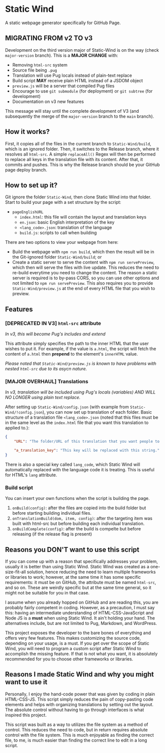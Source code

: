 # Static Wind
A static webpage generator specifically for GitHub Page.

## MIGRATING FROM v2 TO v3
Development on the third version major of Static-Wind is on the way (check `major-version` branch). This is a **MAJOR CHANGE** with:
- Removing `html-src` system
- Source file being `.pug`
- Translation will use Pug locals instead of plain-text replace
- Build script **MAY** receive plain HTML instead of a JSDOM object
- `preview.js` will be a server that compiled Pug files
- Encourage to use `git submodule` (for deployment) or `git subtree` (for development)
- Documentation on v3 new features

This message will stay until the complete development of V3 (and subsequently the merge of the `major-version` branch to the `main` branch).

## How it works?
First, it copies all of the files in the current branch to `Static-Wind/build`, which is an ignored folder. Then, it switches to the Release branch, where it resolves all `html-src`. A simple `replaceAll()` Regex will then be performed to replace all keys in the translation file with its content. After that, it commits and pushes. This is why the Release branch should be your GitHub page deploy branch.

## How to set up it?
Git ignore the folder `Static-Wind`, then clone Static Wind into that folder. Start to build your page with a set structure by the script:
- `pageEnglishURL`
    - `index.html`: this file will contain the layout and translation keys
    - `en.json`: basic English interpretation of the key
    - `<lang_code>.json`: translation of the language
    - `build.js`: scripts to call when building

There are two options to view your webpage from here:
- Build the webpage with `npm run build`, which then the result will be in the Git-ignored folder `Static-Wind/build`; or
- Create a static server to serve the content with `npm run servePreview`, which then will serve the files with live update. This reduces the need to re-build everytime you need to change the content. The reason a static server is required is to by-pass CORS, so you can use other options and not limited to `npm run servePreview`. This also requires you to provide `Static-Wind/preview.js` at the end of every HTML file that you wish to preview.

## Features
### **[DEPRECATED IN V3]** `html-src` attribute
*In v3, this will become Pug's includes and extend*

This attribute simply specifies the path to the inner HTML that the user wishes to put it. For example, if the value is `a.html`, the script will fetch the content of `a.html` then **prepend** to the element's `innerHTML` value.

*Please noted that `Static-Wind/preview.js` is known to have problems with nested `html-src` due to its asycn nature.*

### **[MAJOR OVERHAUL]** Translations
*In v3, translation will be included using Pug's locals (variables) AND WILL NO LONGER using plain text replace.*

After setting up `Static-Wind/config.json` (with example from `Static-Wind/!config.json`), you can now set up translation of each folder. Basic structure of a translation file `<lang_code>.json` (noted that this files must be in the same level as the `index.html` file that you want this translation to applied to.):
```json
{
    "URL": "The folder/URL of this translation that you want people to access",

    "a_translation_key": "This key will be replaced with this string."
}
```

There is also a special key called `lang_code`, which Static Wind will automatically replaced with the language code it is treating. This is useful for HTML's `lang` attribute.

### Build script
You can insert your own functions when the script is building the page.
1. `onBuild(config)`: after the files are copied into the build folder but before starting building individual files.
1. `onTranslationBuild(dom, item, config)`: after the targeting item was built with html-src but before building each individual translation.
1. `onBuildComplete(config)`: after the build is compelte but before releasing (if the release flag is present)

## Reasons you DON'T want to use this script
If you can come up with a reason that specifically addresses your problem, usually it is better than using Static Wind. Static Wind was created as a one-size-fit-all solution, hence reducing the need to learn multiple frameworks or libraries to work; however, at the same time it has some specific requirements: it must be on GitHub, the attribute must be named `html-src`, and so on. These are weirdly specific but at the same time general, so it might not be suitable for you in that case.

I assume when you already hopped on GitHub and are reading this, you are probably fairly competent in coding. However, as a precaution, I must say this: having an intermediate understanding of HTML-CSS-JavaScript and Node JS is a **must** when using Static Wind. It ain't holding your hand. The alternatives include, but are not limited to Pug, Markdown, and WordPress.

This project exposes the developer to the bare bones of everything and offers very few features. This makes customizing the source code, depending on your usage, is a must. If you get over the scope of Static Wind, you will need to program a custom script after Static Wind to accomplish the missing feature. If that is not what you want, it is absolutely recommended for you to choose other frameworks or libraries.

## Reasons I made Static Wind and why you might want to use it
Personally, I enjoy the hand-code power that was given by coding in plain HTML-CSS-JS. This script simply reduces the pain of copy-pasting code elements and helps with organizing translations by setting out the layout. The absolute control without having to go through interfaces is what inspired this project.

This script was built as a way to utilizes the file system as a method of control. This reduces the need to code, but in return requires absolute control with the file system. This is much enjoyable as finding the correct file, to me, is much easier than finding the correct line to edit in a long script.